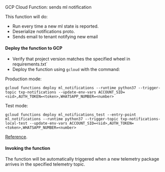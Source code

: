 GCP Cloud Function: sends ml notification

This function will do: 

- Run every time a new ml state is reported.
- Deserialize notifications proto.
- Sends email to tenant notifying new email

#### Deploy the function to GCP

- Verify that project version matches the specified wheel in requirements.txt`
- Deploy the function using `gcloud` with the command:

Production mode:

```commandline
gcloud functions deploy ml_notifications --runtime python37 --trigger-topic txp-notifications --update-env-vars ACCOUNT_SID=<sid>,AUTH_TOKEN=<token>,WHATSAPP_NUMBER=<number>
```

Test mode:
```commandline
gcloud functions deploy ml_notifications_test --entry-point ml_notifications --runtime python37 --trigger-topic txp-notifications-local-test --update-env-vars ACCOUNT_SID=<sid>,AUTH_TOKEN=<token>,WHATSAPP_NUMBER=<number>
```


[Reference](https://cloud.google.com/functions/docs/calling/pubsub#deploying_your_function).

#### Invoking the function

The function will be automatically triggered when a new telemetry package arrives in the specified telemetry topic.